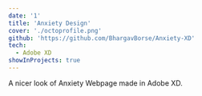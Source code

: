 ```yaml
---
date: '1'
title: 'Anxiety Design'
cover: './octoprofile.png'
github: 'https://github.com/BhargavBorse/Anxiety-XD'
tech:
  - Adobe XD
showInProjects: true
---
```


A nicer look of Anxiety Webpage made in Adobe XD.
